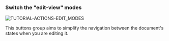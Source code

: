 ### Switch the "edit-view" modes

<div>
  <img
    alt="TUTORIAL-ACTIONS-EDIT_MODES"
    src="https://raw.githubusercontent.com/multi-coop/datami-documentation-content/main/images/tutorial/commented/tutorial-edition.png"
    />
</div>

This buttons group aims to simplify the navigation between the document's states when you are editing it.
